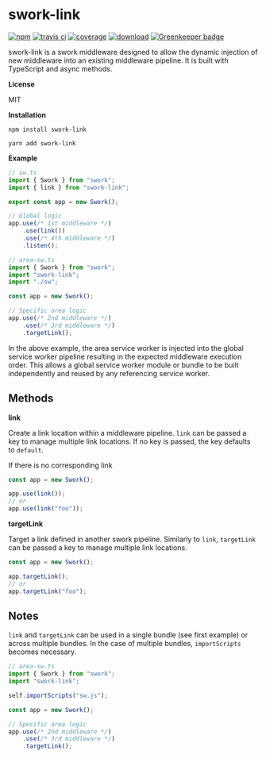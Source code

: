 # swork-link

[![npm](https://img.shields.io/npm/v/swork-link)](https://www.npmjs.com/package/swork-link) [![travis ci](https://travis-ci.org/justin-lee-collins/swork-link.svg?branch=master)](https://travis-ci.org/justin-lee-collins/swork-link.svg?branch=master) [![coverage](https://img.shields.io/coveralls/github/justin-lee-collins/swork-link)](https://img.shields.io/coveralls/github/justin-lee-collins/swork-link) [![download](https://img.shields.io/npm/dw/swork-link)](https://img.shields.io/npm/dw/swork-link) [![Greenkeeper badge](https://badges.greenkeeper.io/justin-lee-collins/swork-link.svg)](https://greenkeeper.io/)

swork-link is a swork middleware designed to allow the dynamic injection of new middleware into an existing middleware pipeline. It is built with TypeScript and async methods.

**License**

MIT

**Installation**

`npm install swork-link`

`yarn add swork-link`

**Example**

```ts
// sw.ts
import { Swork } from "swork";
import { link } from "swork-link";

export const app = new Swork();

// Global logic  
app.use(/* 1st middleware */)
    .use(link())
    .use(/* 4th middleware */)
    .listen();
```

```ts
// area-sw.ts
import { Swork } from "swork";
import "swork-link";
import "./sw";

const app = new Swork();

// Specific area logic
app.use(/* 2nd middleware */)
    .use(/* 3rd middleware */)
    .targetLink();
```

In the above example, the area service worker is injected into the global service worker pipeline resulting in the expected middleware execution order. This allows a global service worker module or bundle to be built independently and reused by any referencing service worker.

## Methods

**link** 

Create a link location within a middleware pipeline. `link` can be passed a key to manage multiple link locations. If no key is passed, the key defaults to `default`.

If there is no corresponding link 

```ts
const app = new Swork();

app.use(link());
// or
app.use(link("foo"));
```

**targetLink**

Target a link defined in another swork pipeline. Similarly to `link`, `targetLink` can be passed a key to manage multiple link locations.

```ts
const app = new Swork();

app.targetLink();
// or
app.targetLink("foo");
```

## Notes

`link` and `targetLink` can be used in a single bundle (see first example) or across multiple bundles. In the case of multiple bundles, `importScripts` becomes necessary.

```ts
// area-sw.ts
import { Swork } from "swork";
import "swork-link";

self.importScripts("sw.js");

const app = new Swork();

// Specific area logic
app.use(/* 2nd middleware */)
    .use(/* 3rd middleware */)
    .targetLink();
```
